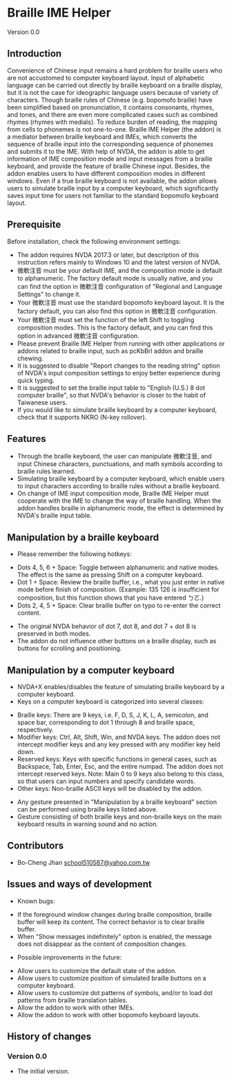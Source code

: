 # Braille IME Helper
Version 0.0

## Introduction
Convenience of Chinese input remains a hard problem for braille users who are not accustomed to computer keyboard layout. Input of alphabetic language can be carried out directly by braille keyboard on a braille display, but it is not the case for ideographic language users because of variety of characters. Though braille rules of Chinese (e.g. bopomofo braille) have been simplified based on pronunciation, it contains consonants, rhymes, and tones, and there are even more complicated cases such as combined rhymes (rhymes with medials). To reduce burden of reading, the mapping from cells to phonemes is not one-to-one. Braille IME Helper (the addon) is a mediator between braille keyboard and IMEs, which converts the sequence of braille input into the corresponding sequence of phonemes and submits it to the IME. With help of NVDA, the addon is able to get information of IME composition mode and input messages from a braille keyboard, and provide the feature of braille Chinese input. Besides, the addon enables users to have different composition modes in different windows. Even if a true braille keyboard is not available, the addon allows users to simulate braille input by a computer keyboard, which significantly saves input time for users not familiar to the standard bopomofo keyboard layout.

## Prerequisite
Before installation, check the following environment settings:
- The addon requires NVDA 2017.3 or later, but description of this instruction refers mainly to Windows 10 and the latest version of NVDA.
- 微軟注音 must be your default IME, and the composition mode is default to alphanumeric. The factory default mode is usually native, and you can find the option in 微軟注音 configuration of "Regional and Language Settings" to change it.
- Your 微軟注音 must use the standard bopomofo keyboard layout. It is the factory default, you can also find this option in 微軟注音 configuration.
- Your 微軟注音 must set the function of the left Shift to toggling composition modes. This is the factory default, and you can find this option in advanced 微軟注音 configuration.
- Please prevent Braille IME Helper from running with other applications or addons related to braille input, such as pcKbBrl addon and braille chewing.
- It is suggested to disable "Report changes to the reading string" option of NVDA's input composition settings to enjoy better experience during quick typing.
- It is suggested to set the braille input table to "English (U.S.) 8 dot computer braille", so that NVDA's behavior is closer to the habit of Taiwanese users.
- If you would like to simulate braille keyboard by a computer keyboard, check that it supports NKRO (N-key rollover).

## Features
- Through the braille keyboard, the user can manipulate 微軟注音, and input Chinese characters, punctuations, and math symbols according to braille rules learned.
- Simulating braille keyboard by a computer keyboard, which enable users to input characters according to braille rules without a braille keyboard.
- On change of IME input composition mode, Braille IME Helper must cooperate with the IME to change the way of braille handling. When the addon handles braille in alphanumeric mode, the effect is determined by NVDA's braille input table.

## Manipulation by a braille keyboard
- Please remember the following hotkeys:
 * Dots 4, 5, 6 + Space: Toggle between alphanumeric and native modes. The effect is the same as pressing Shift on a computer keyboard.
 * Dot 1 + Space: Review the braille buffer, i.e., what you just enter in native mode before finish of composition. (Example: 135 126 is insufficient for composition, but this function shows that you have entered ㄅㄛ.)
 * Dots 2, 4, 5 + Space: Clear braille buffer on typo to re-enter the correct content.
- The original NVDA behavior of dot 7, dot 8, and dot 7 + dot 8 is preserved in both modes.
- The addon do not influence other buttons on a braille display, such as buttons for scrolling and positioning.

## Manipulation by a computer keyboard
- NVDA+X enables/disables the feature of simulating braille keyboard by a computer keyboard.
- Keys on a computer keyboard is categorized into several classes:
 * Braille keys: There are 9 keys, i.e. F, D, S, J, K, L, A, semicolon, and space bar, corresponding to dot 1 through 8 and braille space, respectively.
 * Modifier keys: Ctrl, Alt, Shift, Win, and NVDA keys. The addon does not intercept modifier keys and any key pressed with any modifier key held down.
 * Reserved keys: Keys with specific functions in general cases, such as Backspace, Tab, Enter, Esc, and the entire numpad. The addon does not intercept reserved keys. Note: Main 0 to 9 keys also belong to this class, so that users can input numbers and specify candidate words.
 * Other keys: Non-braille ASCII keys will be disabled by the addon.
- Any gesture presented in "Manipulation by a braille keyboard" section can be performed using braille keys listed above.
- Gesture consisting of both braille keys and non-braille keys on the main keyboard results in warning sound and no action.

## Contributors
- Bo-Cheng Jhan <school510587@yahoo.com.tw>

## Issues and ways of development
- Known bugs:
 * If the foreground window changes during braille composition, braille buffer will keep its content. The correct behavior is to clear braille buffer.
 * When "Show messages indefinitely" option is enabled, the message does not disappear as the content of composition changes.
- Possible improvements in the future:
 * Allow users to customize the default state of the addon.
 * Allow users to customize position of simulated braille buttons on a computer keyboard.
 * Allow users to customize dot patterns of symbols, and/or to load dot patterns from braille translation tables.
 * Allow the addon to work with other IMEs.
 * Allow the addon to work with other bopomofo keyboard layouts.

## History of changes

### Version 0.0
* The initial version.
